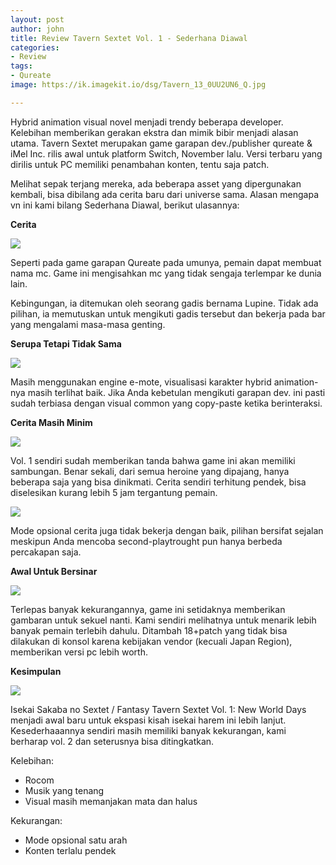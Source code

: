 ```yaml
---
layout: post
author: john
title: Review Tavern Sextet Vol. 1 - Sederhana Diawal
categories:
- Review
tags:
- Qureate
image: https://ik.imagekit.io/dsg/Tavern_13_0UU2UN6_Q.jpg

---
```

Hybrid animation visual novel menjadi trendy beberapa developer. Kelebihan memberikan gerakan ekstra dan mimik bibir menjadi alasan utama. Tavern Sextet merupakan game garapan dev./publisher qureate & iMel Inc. rilis awal untuk platform Switch, November lalu. Versi terbaru yang dirilis untuk PC memiliki penambahan konten, tentu saja patch.

Melihat sepak terjang mereka, ada beberapa asset yang dipergunakan kembali, bisa dibilang ada cerita baru dari universe sama. Alasan mengapa vn ini kami bilang Sederhana Diawal, berikut ulasannya:

**Cerita**

![](https://ik.imagekit.io/dsg/Tavern_1_Zpew7-7kj2l.jpg)

Seperti pada game garapan Qureate pada umunya, pemain dapat membuat nama mc. Game ini mengisahkan mc yang tidak sengaja terlempar ke dunia lain.

Kebingungan, ia ditemukan oleh seorang gadis bernama Lupine. Tidak ada pilihan, ia memutuskan untuk mengikuti gadis tersebut dan bekerja pada bar yang mengalami masa-masa genting.

**Serupa Tetapi Tidak Sama**

![](https://ik.imagekit.io/dsg/Tavern_5_8wewhdyJU.jpg)

Masih menggunakan engine e-mote, visualisasi karakter hybrid animation-nya masih terlihat baik. Jika Anda kebetulan mengikuti garapan dev. ini pasti sudah terbiasa dengan visual common yang copy-paste ketika berinteraksi.

**Cerita Masih Minim**

![](https://ik.imagekit.io/dsg/Tavern_8_S3ZQuRLi-.jpg)

Vol. 1 sendiri sudah memberikan tanda bahwa game ini akan memiliki sambungan. Benar sekali, dari semua heroine yang dipajang, hanya beberapa saja yang bisa dinikmati. Cerita sendiri terhitung pendek, bisa diselesikan kurang lebih 5 jam tergantung pemain.

![](https://ik.imagekit.io/dsg/Tavern_6_SlsLwbaORkR.jpg)

Mode opsional cerita juga tidak bekerja dengan baik, pilihan bersifat sejalan meskipun Anda mencoba second-playtrought pun hanya berbeda percakapan saja.

**Awal Untuk Bersinar**

![](https://ik.imagekit.io/dsg/Tavern_11_eYomh64pd.jpg)

Terlepas banyak kekurangannya, game ini setidaknya memberikan gambaran untuk sekuel nanti. Kami sendiri melihatnya untuk menarik lebih banyak pemain terlebih dahulu. Ditambah 18+patch yang tidak bisa dilakukan di konsol karena kebijakan vendor (kecuali Japan Region), memberikan versi pc lebih worth.

**Kesimpulan**

![](https://ik.imagekit.io/dsg/Tavern_14_Ar6mLYVi3N2.jpg)

Isekai Sakaba no Sextet / Fantasy Tavern Sextet Vol. 1: New World Days menjadi awal baru untuk ekspasi kisah isekai harem ini lebih lanjut. Kesederhaaannya sendiri masih memiliki banyak kekurangan, kami berharap vol. 2 dan seterusnya bisa ditingkatkan.

Kelebihan:

* Rocom
* Musik yang tenang
* Visual masih memanjakan mata dan halus

Kekurangan:

* Mode opsional satu arah
* Konten terlalu pendek